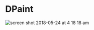 # DPaint

![screen shot 2018-05-24 at 4 18 18 am](https://user-images.githubusercontent.com/29652821/40482455-bb941048-5f09-11e8-933f-c2455a460b18.png)


